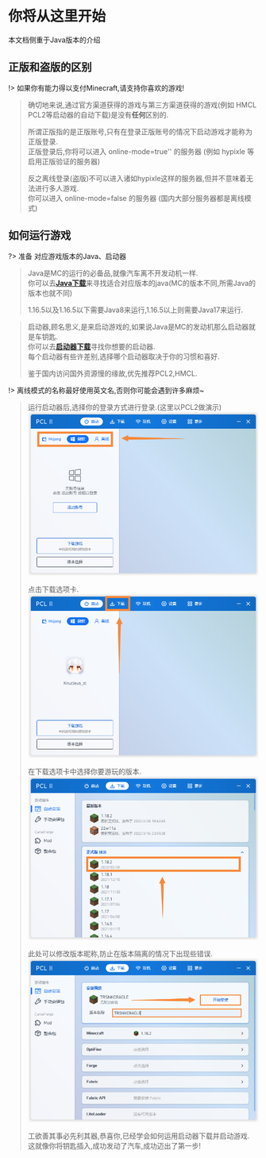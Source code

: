# 你将从这里开始
本文档侧重于Java版本的介绍

## 正版和盗版的区别
!> 如果你有能力得以支付Minecraft,请支持你喜欢的游戏!
> 确切地来说,通过官方渠道获得的游戏与第三方渠道获得的游戏(例如 HMCL PCL2等启动器的自动下载)是没有**任何**区别的.
> 
> 所谓正版指的是正版账号,只有在登录正版账号的情况下启动游戏才能称为正版登录.  
> 正版登录后,你将可以进入 online-mode=true'' 的服务器 (例如 hypixle 等启用正版验证的服务器)
> 
> 反之离线登录(盗版)不可以进入诸如hypixle这样的服务器,但并不意味着无法进行多人游戏.  
> 你可以进入 online-mode=false 的服务器 (国内大部分服务器都是离线模式) 
> 
## 如何运行游戏

?> 准备 对应游戏版本的Java、启动器
> Java是MC的运行的必备品,就像汽车离不开发动机一样.  
> 你可以去[**Java下载**]()来寻找适合对应版本的java(MC的版本不同,所需Java的版本也就不同)  
>   
> 1.16.5以及1.16.5以下需要Java8来运行,1.16.5以上则需要Java17来运行.
   
> 启动器,顾名思义,是来启动游戏的,如果说Java是MC的发动机那么启动器就是车钥匙.  
> 你可以去[**启动器下载**]()寻找你想要的启动器.  
> 每个启动器有些许差别,选择哪个启动器取决于你的习惯和喜好.  
>   
> 鉴于国内访问国外资源慢的缘故,优先推荐PCL2,HMCL.  

!> 离线模式的名称最好使用英文名,否则你可能会遇到许多麻烦~

> 运行启动器后,选择你的登录方式进行登录.(这里以PCL2做演示)
> ![1-1-1](./assets/1-1-1.png)
>  
> 点击下载选项卡.
> ![1-1-2](./assets/1-1-2.png)
>
> 在下载选项卡中选择你要游玩的版本.
> ![1-1-3](./assets/1-1-3.png)
>
> 此处可以修改版本昵称,防止在版本隔离的情况下出现些错误.
> ![1-1-4](./assets/1-1-4.png) 
> 
> 工欲善其事必先利其器,恭喜你,已经学会如何运用启动器下载并启动游戏.  
> 这就像你将钥匙插入,成功发动了汽车,成功迈出了第一步!